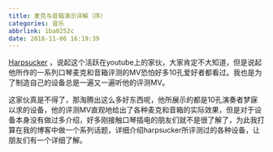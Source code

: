 ```yaml
---
title: 麦克与音箱演示详解（序）
categories: 音乐
abbrlink: 1ba0252c
date: 2018-11-06 16:19:39
---
```

 [Harpsucker](http://www.youtube.com/user/Harpsucker) ，说起这个活跃在youtube上的家伙，大家肯定不大知道，但是说起他所作的一系列口琴麦克和音箱评测的MV恐怕好多10孔爱好者都看过。我也是为了制造自己的设备总是一遍又一遍听他的评测MV。

 这家伙真是不得了，那淘腾出这么多好东西呢，他所展示的都是10孔演奏者梦寐以求的设备，他的评测MV直观地给出了各种麦克和音箱的实际效果，但是对于设备本身没有做过多介绍，好多刚接触口琴插电的朋友们就不是很了解了，为此我打算在我的博客中做一个系列话题，详细介绍harpsucker所评测过的各种设备，让朋友们有一个详细了解。
